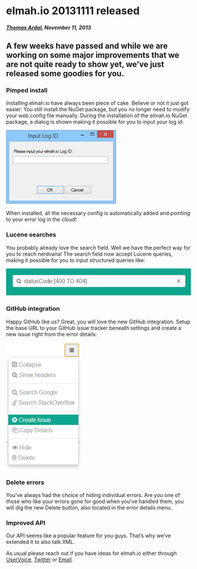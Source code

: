 # elmah.io 20131111 released

##### [Thomas Ardal](http://elmah.io/about/), November 11, 2013

## A few weeks have passed and while we are working on some major improvements that we are not quite ready to show yet, we’ve just released some goodies for you.

### Pimped install

Installing elmah.io have always been piece of cake. Believe or not it just got easier. You still install the NuGet package, but you no longer need to modify your web.config file manually. During the installation of the elmah.io NuGet package, a dialog is shown making it possible for you to input your log id:

![Install dialog](images/elmahio-install-dialog.png)

When installed, all the necessary config is automatically added and pointing to your error log in the cloud!

### Lucene searches
You probably already love the search field. Well we have the perfect way for you to reach nerdvana! The search field now accept Lucene queries, making it possible for you to input structured queries like:

![Lucene](images/lucene.png)

### GitHub integration
Happy GitHub like us? Great, you will love the new GitHub integration. Setup the base URL to your GitHub issue tracker beneath settings and create a new issue right from the error details:

![Create issue](images/createissue.png)

### Delete errors
You’ve always had the choice of hiding individual errors. Are you one of those who like your errors gone for good when you’ve handled them, you will dig the new Delete button, also located in the error details menu.

### Improved API
Our API seems like a popular feature for you guys. That’s why we’ve extended it to also talk XML.

As usual please reach out if you have ideas for elmah.io either through [UserVoice](http://elmahio.uservoice.com/), [Twitter](https://twitter.com/elmah_io) or [Email](mailto:info@elmah.io).


